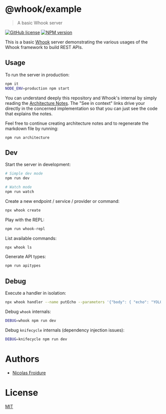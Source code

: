 [//]: # ( )
[//]: # (This file is automatically generated by a `metapak`)
[//]: # (module. Do not change it  except between the)
[//]: # (`content:start/end` flags, your changes would)
[//]: # (be overridden.)
[//]: # ( )
# @whook/example
> A basic Whook server

[![GitHub license](https://img.shields.io/badge/license-MIT-blue.svg)](https://github.com/nfroidure/whook/blob/master/packages/whook-example/LICENSE)
[![NPM version](https://badge.fury.io/js/%40whook%2Fexample.svg)](https://npmjs.org/package/@whook/example)


[//]: # (::contents:start)

This is a basic [Whook](https://github.com/nfroidure/whook) server demonstrating
the various usages of the Whook framework to build REST APIs.

## Usage

To run the server in production:

```sh
npm it
NODE_ENV=production npm start
```

You can understand deeply this repository and Whook's internal by simply reading
the [Architecture Notes](./ARCHITECTURE.md). The "See in context" links drive
your directly in the concerned implementation so that you can just see the code
that explains the notes.

Feel free to continue creating architecture notes and to regenerate the markdown
file by running:

```
npm run architecture
```

## Dev

Start the server in development:

```sh
# Simple dev mode
npm run dev

# Watch mode
npm run watch
```

Create a new endpoint / service / provider or command:

```sh
npx whook create
```

Play with the REPL:

```sh
npm run whook-repl
```

List available commands:

```sh
npx whook ls
```

Generate API types:

```sh
npm run apitypes
```

## Debug

Execute a handler in isolation:

```sh
npx whook handler --name putEcho --parameters '{"body": { "echo": "YOLO!" }}'
```

Debug `whook` internals:

```sh
DEBUG=whook npm run dev
```

Debug `knifecycle` internals (dependency injection issues):

```sh
DEBUG=knifecycle npm run dev
```

[//]: # (::contents:end)

# Authors
- [Nicolas Froidure](http://insertafter.com/en/index.html)

# License
[MIT](https://github.com/nfroidure/whook/blob/master/packages/whook-example/LICENSE)
